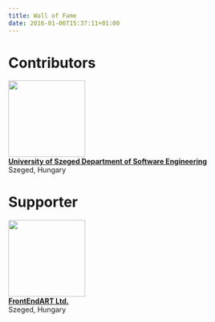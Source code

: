 ```yaml
---
title: Wall of Fame
date: 2016-01-06T15:37:11+01:00
---
```


# Contributors

<img src="../images/logo/szte.jpg" style="width: 20ex"/><br/>
**[University of Szeged Department of Software Engineering](http://www.sed.inf.u-szeged.hu/)**<br/>
Szeged, Hungary

# Supporter

<img src="../images/logo/fea.png" style="width: 20ex"/><br/>
**[FrontEndART Ltd.](https://frontendart.com/)**<br/>
Szeged, Hungary
